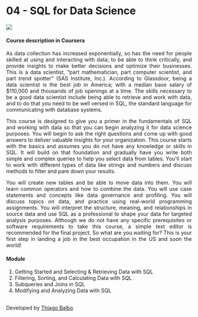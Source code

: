 # 04 - SQL for Data Science

![](https://encrypted-tbn1.gstatic.com/images?q=tbn:ANd9GcTNPF5KLO2PcqV37_CHxlxn8XJPdhl69yGLmrwJfvTiybbY3hhH)

#### Course description in Coursera

<div align="justify"> As data collection has increased exponentially, so has the need for people skilled at using and interacting with data; to be able to think critically, 
  and provide insights to make better decisions and optimize their businesses. This is a data scientist, “part mathematician, part computer scientist, 
  and part trend spotter” (SAS Institute, Inc.). According to Glassdoor, being a data scientist is the best job in America; with a median base salary of $110,000 and
  thousands of job openings at a time. The skills necessary to be a good data scientist include being able to retrieve and work with data, and to do that you need to 
  be well versed in SQL, the standard language for communicating with database systems.
  
  This course is designed to give you a primer in the fundamentals of SQL and working with data so that you can begin analyzing it for data science purposes. 
  You will begin to ask the right questions and come up with good answers to deliver valuable insights for your organization. This course starts with the basics and assumes you 
  do not have any knowledge or skills in SQL. It will build on that foundation and gradually have you write both simple and complex queries to help you select data from tables. 
  You'll start to work with different types of data like strings and numbers and discuss methods to filter and pare down your results. 

You will create new tables and be able to move data into them. You will learn common operators and how to combine the data. You will use case statements and concepts like data
  governance and profiling. You will discuss topics on data, and practice using real-world programming assignments. You will interpret the structure, meaning, and relationships 
  in source data and use SQL as a professional to shape your data for targeted analysis purposes. 
Although we do not have any specific prerequisites or software requirements to take this course, a simple text editor is recommended for the final project. So what are you waiting 
  for? This is your first step in landing a job in the best occupation in the US and soon the
  world!</div>

#### Module

1. Getting Started and Selecting & Retrieving Data with SQL
2. Filtering, Sorting, and Calculating Data with SQL
3. Subqueries and Joins in SQL
4. Modifying and Analyzing Data with SQL


##

Developed by [Thiago Balbo](https://github.com/ThiagoBalbo16)
